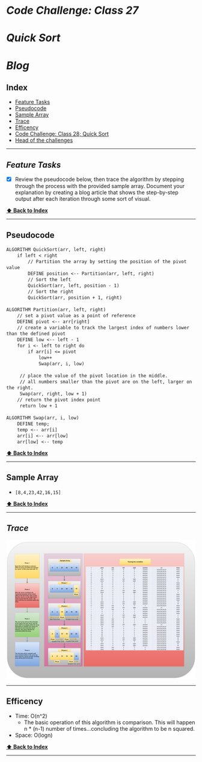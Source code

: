 # ***Code Challenge: Class 27***

# ***Quick Sort***

# ***Blog***

## Index

- [Feature Tasks](#Feature-Tasks)
- [Pseudocode](#Pseudocode)
- [Sample Array](#Sample-Array)
- [Trace](#Trace)
- [Efficency](#Efficency)
- [Code Challenge: Class 28; Quick Sort](README.md)
- [Head of the challenges](https://github.com/shadykh/data-structures-and-algorithms/tree/main/Challenges)

---

## ***Feature Tasks***

- [x] Review the pseudocode below, then trace the algorithm by stepping through the process with the provided sample array. Document your explanation by creating a blog article that shows the step-by-step output after each iteration through some sort of visual.

**[⬆ Back to Index](#index)**

 ---

## Pseudocode

```
ALGORITHM QuickSort(arr, left, right)
    if left < right
        // Partition the array by setting the position of the pivot value 
        DEFINE position <-- Partition(arr, left, right)
        // Sort the left
        QuickSort(arr, left, position - 1)
        // Sort the right
        QuickSort(arr, position + 1, right)

ALGORITHM Partition(arr, left, right)
    // set a pivot value as a point of reference
    DEFINE pivot <-- arr[right]
    // create a variable to track the largest index of numbers lower than the defined pivot
    DEFINE low <-- left - 1
    for i <- left to right do
        if arr[i] <= pivot
            low++
            Swap(arr, i, low)

     // place the value of the pivot location in the middle.
     // all numbers smaller than the pivot are on the left, larger on the right. 
     Swap(arr, right, low + 1)
    // return the pivot index point
     return low + 1

ALGORITHM Swap(arr, i, low)
    DEFINE temp;
    temp <-- arr[i]
    arr[i] <-- arr[low]
    arr[low] <-- temp
```

**[⬆ Back to Index](#index)**

----

## Sample Array

- `[8,4,23,42,16,15]`

**[⬆ Back to Index](#index)**

---

## ***Trace***

![quickSort](../../assets/quickSort.png)

---

## Efficency

- Time: O(n^2)
  - The basic operation of this algorithm is comparison. This will happen n * (n-1) number of times…concluding the algorithm to be n squared.
- Space: O(logn)

**[⬆ Back to Index](#index)**

---
